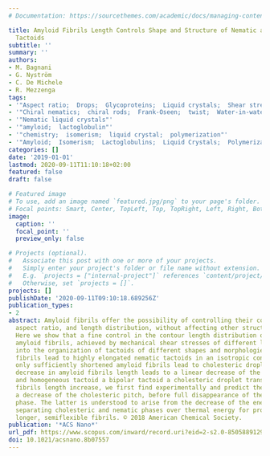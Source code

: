 ```yaml
---
# Documentation: https://sourcethemes.com/academic/docs/managing-content/

title: Amyloid Fibrils Length Controls Shape and Structure of Nematic and Cholesteric
  Tactoids
subtitle: ''
summary: ''
authors:
- M. Bagnani
- G. Nyström
- C. De Michele
- R. Mezzenga
tags:
- '"Aspect ratio;  Drops;  Glycoproteins;  Liquid crystals;  Shear stress"'
- '"Chiral nematics;  chiral rods;  Frank-Oseen;  twist;  Water-in-water emulsions"'
- '"Nematic liquid crystals"'
- '"amyloid;  lactoglobulin"'
- '"chemistry;  isomerism;  liquid crystal;  polymerization"'
- '"Amyloid;  Isomerism;  Lactoglobulins;  Liquid Crystals;  Polymerization"'
categories: []
date: '2019-01-01'
lastmod: 2020-09-11T11:10:18+02:00
featured: false
draft: false

# Featured image
# To use, add an image named `featured.jpg/png` to your page's folder.
# Focal points: Smart, Center, TopLeft, Top, TopRight, Left, Right, BottomLeft, Bottom, BottomRight.
image:
  caption: ''
  focal_point: ''
  preview_only: false

# Projects (optional).
#   Associate this post with one or more of your projects.
#   Simply enter your project's folder or file name without extension.
#   E.g. `projects = ["internal-project"]` references `content/project/deep-learning/index.md`.
#   Otherwise, set `projects = []`.
projects: []
publishDate: '2020-09-11T09:10:18.689256Z'
publication_types:
- 2
abstract: Amyloid fibrils offer the possibility of controlling their contour length,
  aspect ratio, and length distribution, without affecting other structural parameters.
  Here we show that a fine control in the contour length distribution of β-lactoglobulin
  amyloid fibrils, achieved by mechanical shear stresses of different levels, translates
  into the organization of tactoids of different shapes and morphologies. While longer
  fibrils lead to highly elongated nematic tactoids in an isotropic continuous matrix,
  only sufficiently shortened amyloid fibrils lead to cholesteric droplets. The progressive
  decrease in amyloid fibrils length leads to a linear decrease of the anchoring strength
  and homogeneous tactoid a bipolar tactoid a cholesteric droplet transitions. Upon
  fibrils length increase, we first find experimentally and predict theoretically
  a decrease of the cholesteric pitch, before full disappearance of the cholesteric
  phase. The latter is understood to arise from the decrease of the energy barrier
  separating cholesteric and nematic phases over thermal energy for progressively
  longer, semiflexible fibrils. © 2018 American Chemical Society.
publication: '*ACS Nano*'
url_pdf: https://www.scopus.com/inward/record.uri?eid=2-s2.0-85058891292&doi=10.1021%2facsnano.8b07557&partnerID=40&md5=88e9e7831a5e8b2781b84749e5116b7c
doi: 10.1021/acsnano.8b07557
---
```

